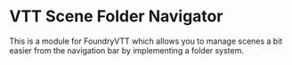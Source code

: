 # VTT Scene Folder Navigator
This is a module for FoundryVTT which allows you to manage scenes a bit easier from the navigation bar by implementing a folder system.
